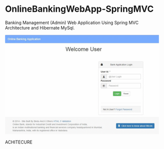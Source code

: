 # OnlineBankingWebApp-SpringMVC
Banking Management (Admin) Web Application Using Spring MVC Architecture and Hibernate MySql.



![Online Bank App](https://github.com/avinash28196/OnlineBankingWebApp-SpringMVC/blob/master/images/BankApp%20(1).gif.crdownload.gif)


ACHITECURE 
